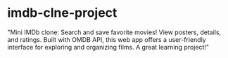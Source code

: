 # imdb-clne-project
"Mini IMDb clone: Search and save favorite movies! View posters, details, and ratings. Built with OMDB API, this web app offers a user-friendly interface for exploring and organizing films. A great learning project!"
